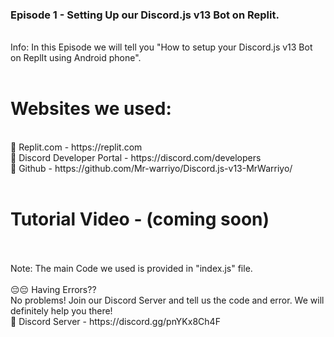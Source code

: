### Episode 1 - Setting Up our Discord.js v13 Bot on Replit.
<br>
Info: In this Episode we will tell you "How to setup your Discord.js v13 Bot on ReplIt using Android phone".
<br>
<br>
<h1> Websites we used: </h1>
<br>
🔗 Replit.com - https://replit.com
<br>
🔗 Discord Developer Portal - https://discord.com/developers
<br>
🔗 Github - https://github.com/Mr-warriyo/Discord.js-v13-MrWarriyo/
<br>
<br>
<h1> Tutorial Video - (coming soon) </h1>
<br>
<br>
Note: The main Code we used is provided in "index.js" file.
<br>
<br>
😔😔 Having Errors??
<br>
No problems! Join our Discord Server and tell us the code and error. We will definitely help you there!
<br>
🔗 Discord Server - https://discord.gg/pnYKx8Ch4F




